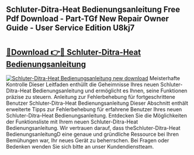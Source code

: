 ## Schluter-Ditra-Heat Bedienungsanleitung Free Pdf Download - Part-TGf New Repair Owner Guide - User Service Edition U8kj7

# <h2><a href="http://df4txxw.blite.top/?on=Schluter-Ditra-Heat+Bedienungsanleitung">🔗Download 👉🔴 Schluter-Ditra-Heat Bedienungsanleitung</a></h2>

[![Schluter-Ditra-Heat Bedienungsanleitung new download](https://i.imgur.com/lujVjoI.png)](http://df4txxw.blite.top/?on=Schluter-Ditra-Heat+Bedienungsanleitung)
Meisterhafte Kontrolle Dieser Leitfaden enthüllt die Geheimnisse Ihres neuen Schluter-Ditra-Heat Bedienungsanleitung und ermöglicht es Ihnen, seine Funktionen präzise zu steuern. Anleitung zur Fehlerbehebung für fortgeschrittene Benutzer Schluter-Ditra-Heat Bedienungsanleitung Dieser Abschnitt enthält erweiterte Tipps zur Fehlerbehebung für erfahrene Benutzer Ihres neuen Schluter-Ditra-Heat Bedienungsanleitung. Entdecken Sie die Möglichkeiten der Funktionsliste mit Ihrem neuen Schluter-Ditra-Heat Bedienungsanleitung. Wir vertrauen darauf, dass theSchluter-Ditra-Heat BedienungsanleitungD eine genaue und gründliche Ressource bei Ihren Bemühungen war, Ihr neues Gerät zu beherrschen. Bei Fragen oder Bedenken wenden Sie sich bitte an unser Kundendienstteam.
